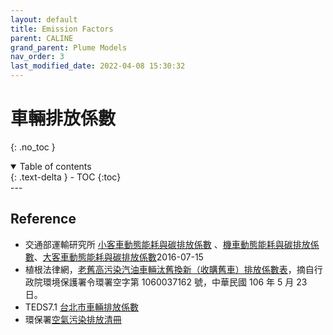 ```yaml
---
layout: default
title: Emission Factors
parent: CALINE
grand_parent: Plume Models
nav_order: 3
last_modified_date: 2022-04-08 15:30:32
---
```

# 車輛排放係數
{: .no_toc }

<details open markdown="block">
  <summary>
    Table of contents
  </summary>
  {: .text-delta }
- TOC
{:toc}
</details>
---

## Reference

- 交通部運輸研究所 [小客車動態能耗與碳排放係數](https://data.gov.tw/dataset/32143) 、[機車動態能耗與碳排放係數](https://data.gov.tw/dataset/33215)、[大客車動態能耗與碳排放係數](https://data.gov.tw/dataset/33217)2016-07-15 
- 植根法律網，[老舊高污染汽油車輛汰舊換新（收購舊車）排放係數表](http://www.rootlaw.com.tw/Attach/L-Doc/A040300031015300-1060523-0000-001.pdf)，摘自行政院環境保護署令環署空字第 1060037162 號，中華民國 106 年 5 月 23 日。
- TEDS7.1 [台北市車輛排放係數](https://www-ws.gov.taipei/Download.ashx?u=LzAwMS9VcGxvYWQvMzYzL3JlbGZpbGUvNDU1MDUvNzk1NTI0My9hNTg0ODNmYS02NzQzLTQxNzctYTBlMC01N2UzZWM5MmVmMzEucGRm&n=QTIwLlBERg%3D%3D&icon=..pdf)
- 環保署[空氣污染排放清冊](https://air.epa.gov.tw/EnvTopics/AirQuality_6.aspx)